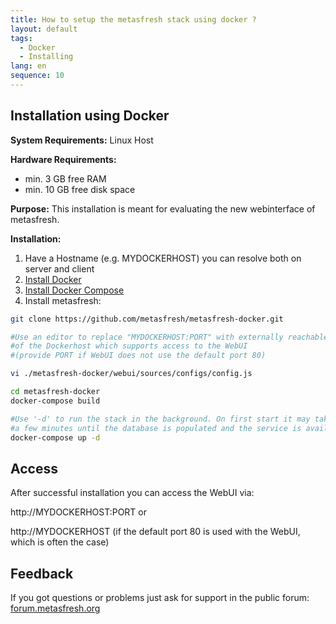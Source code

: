 ```yaml
---
title: How to setup the metasfresh stack using docker ?
layout: default
tags:
  - Docker
  - Installing
lang: en
sequence: 10
---
```


## Installation using Docker

**System Requirements:** Linux Host

**Hardware Requirements:**
* min. 3 GB free RAM
* min. 10 GB free disk space

**Purpose:** This installation is meant for evaluating the new webinterface of metasfresh.

**Installation:**
1. Have a Hostname (e.g. MYDOCKERHOST) you can resolve both on server and client
1. [Install Docker](https://docs.docker.com/engine/installation/)
1. [Install Docker Compose](https://docs.docker.com/compose/install/)
1. Install metasfresh:

```bash
git clone https://github.com/metasfresh/metasfresh-docker.git

#Use an editor to replace "MYDOCKERHOST:PORT" with externally reachable hostname
#of the Dockerhost which supports access to the WebUI
#(provide PORT if WebUI does not use the default port 80)

vi ./metasfresh-docker/webui/sources/configs/config.js

cd metasfresh-docker
docker-compose build

#Use '-d' to run the stack in the background. On first start it may take
#a few minutes until the database is populated and the service is available
docker-compose up -d
```

## Access

After successful installation you can access the WebUI via:

http://MYDOCKERHOST:PORT or

http://MYDOCKERHOST
(if the default port 80 is used with the WebUI, which is often the case)

## Feedback

If you got questions or problems just ask for support in the public forum: [forum.metasfresh.org](http://forum.metasfresh.org)
